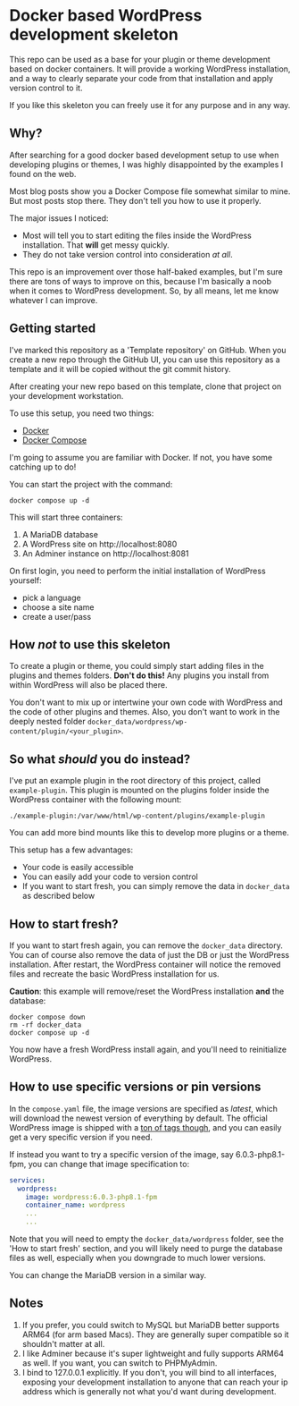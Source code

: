 # Docker based WordPress development skeleton

This repo can be used as a base for your plugin or theme development based on docker containers.
It will provide a working WordPress installation, and a way to clearly separate your code from
that installation and apply version control to it.

If you like this skeleton you can freely use it for any purpose and in any way.

## Why?

After searching for a good docker based development setup to use when developing plugins or themes, I was highly disappointed
by the examples I found on the web.

Most blog posts show you a Docker Compose file somewhat similar to mine. But most posts stop there. They don't tell you how to
use it properly.

The major issues I noticed:

- Most will tell you to start editing the files inside the WordPress installation. That **will** get messy quickly.
- They do not take version control into consideration _at all_.

This repo is an improvement over those half-baked examples, but I'm sure there are tons of ways to improve on this,
because I'm basically a noob when it comes to WordPress development. So, by all means, let me know whatever I can improve.

## Getting started

I've marked this repository as a 'Template repository' on GitHub. When you create a new repo through the GitHub UI, you can use this
repository as a template and it will be copied without the git commit history.

After creating your new repo based on this template, clone that project on your development workstation.

To use this setup, you need two things:

- [Docker](https://docs.docker.com/get-docker/)
- [Docker Compose](https://docs.docker.com/compose/)

I'm going to assume you are familiar with Docker. If not, you have some catching up to do!

You can start the project with the command:

```shell
docker compose up -d
```

This will start three containers:

1. A MariaDB database
2. A WordPress site on http://localhost:8080
3. An Adminer instance on http://localhost:8081

On first login, you need to perform the initial installation of WordPress yourself:

- pick a language
- choose a site name
- create a user/pass

## How _not_ to use this skeleton

To create a plugin or theme, you could simply start adding files in the
plugins and themes folders. **Don't do this!** Any plugins you install from within WordPress will also be placed there.

You don't want to mix up or intertwine your own code with WordPress and the code of other plugins and themes. Also, you don't want to work in the deeply nested folder `docker_data/wordpress/wp-content/plugin/<your_plugin>`.

## So what _should_ you do instead?

I've put an example plugin in the root directory of this project, called `example-plugin`. This plugin is mounted on the plugins folder inside the WordPress container with the following mount:

```plaintext
./example-plugin:/var/www/html/wp-content/plugins/example-plugin
```

You can add more bind mounts like this to develop more plugins or a theme.

This setup has a few advantages:

- Your code is easily accessible
- You can easily add your code to version control
- If you want to start fresh, you can simply remove the data in `docker_data` as described below

## How to start fresh?

If you want to start fresh again, you can remove the `docker_data` directory. You can of course also remove the data
of just the DB or just the WordPress installation. After restart, the WordPress container will notice the removed files
and recreate the basic WordPress installation for us.

**Caution**: this example will remove/reset the WordPress installation **and** the database:

```shell
docker compose down
rm -rf docker_data
docker compose up -d
```

You now have a fresh WordPress install again, and you'll need to reinitialize WordPress.

## How to use specific versions or pin versions

In the `compose.yaml` file, the image versions are specified as _latest_, which will download the newest version of everything by default.
The official WordPress image is shipped with a [ton of tags though](https://hub.docker.com/_/wordpress), and you can easily get a very specific
version if you need.

If instead you want to try a specific version of the image, say 6.0.3-php8.1-fpm, you can change that image specification to:

```yaml
services:
  wordpress:
    image: wordpress:6.0.3-php8.1-fpm
    container_name: wordpress
    ...
    ...
```

Note that you will need to empty the `docker_data/wordpress` folder, see the 'How to start fresh' section, and you will likely need to purge the database
files as well, especially when you downgrade to much lower versions.

You can change the MariaDB version in a similar way.

## Notes

1. If you prefer, you could switch to MySQL but MariaDB better supports ARM64 (for arm based Macs). They are generally super compatible so it shouldn't matter at all.
2. I like Adminer because it's super lightweight and fully supports ARM64 as well. If you want, you can switch to PHPMyAdmin.
3. I bind to 127.0.0.1 explicitly. If you don't, you will bind to all interfaces, exposing your development installation to anyone that can reach your ip address which is generally not what you'd want during development.
